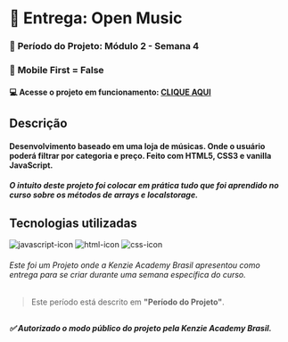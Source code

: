 # 🏁 Entrega: Open Music

### :date: **Período do Projeto:** Módulo 2 - Semana 4
### :iphone: **Mobile First =** False
#### :computer: Acesse o projeto em funcionamento: [CLIQUE AQUI](https://kenzie-academy-brasil-developers.github.io/open-music-base_JhonnatanDouglas/) 


## **Descrição** 
#### Desenvolvimento baseado em uma loja de músicas. Onde o usuário poderá filtrar por categoria e preço. Feito com HTML5, CSS3 e vanilla JavaScript.

##### O intuito deste projeto foi colocar em prática tudo que foi aprendido no curso sobre os métodos de arrays e localstorage.

## Tecnologias utilizadas

<div>
    <img src="https://img.shields.io/badge/JavaScript-F7DF1E?style=for-the-badge&logo=javascript&logoColor=black" alt="javascript-icon">
    <img src="https://img.shields.io/badge/HTML5-E34F26?style=for-the-badge&logo=html5&logoColor=white" alt="html-icon">
    <img src="https://img.shields.io/badge/CSS3-1572B6?style=for-the-badge&logo=css3&logoColor=white" alt="css-icon">
</div>

###### Este foi um Projeto onde a Kenzie Academy Brasil apresentou como entrega para se criar durante uma semana específica do curso.
> Este período está descrito em **"Período do Projeto"**.
##
##### :white_check_mark: Autorizado o modo público do projeto pela Kenzie Academy Brasil.
